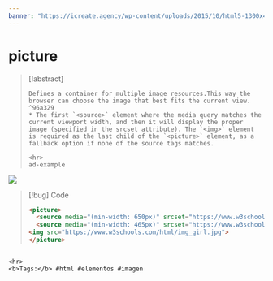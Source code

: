 ```yaml
---
banner: "https://icreate.agency/wp-content/uploads/2015/10/html5-1300x470.gif"
---
```

# picture
> [!abstract]
> ````
> Defines a container for multiple image resources.This way the browser can choose the image that best fits the current view. ^96a329
> * The first `<source>` element where the media query matches the current viewport width, and then it will display the proper image (specified in the srcset attribute). The `<img>` element is required as the last child of the `<picture>` element, as a fallback option if none of the source tags matches.
> 
> <hr>
> ad-example
<picture>
	<source media="(min-width: 650px)" srcset="https://www.w3schools.com/html/img_food.jpg">
	<source media="(min-width: 465px)" srcset="https://www.w3schools.com/html/img_car.jpg">
<img src="https://www.w3schools.com/html/img_girl.jpg">
</picture>

> [!bug] Code
> ~~~html
> <picture>
> 	<source media="(min-width: 650px)" srcset="https://www.w3schools.com/html/img_food.jpg">
> 	<source media="(min-width: 465px)" srcset="https://www.w3schools.com/html/img_car.jpg">
> <img src="https://www.w3schools.com/html/img_girl.jpg">
> </picture>
> ~~~


````

<hr>
<b>Tags:</b> #html #elementos #imagen 